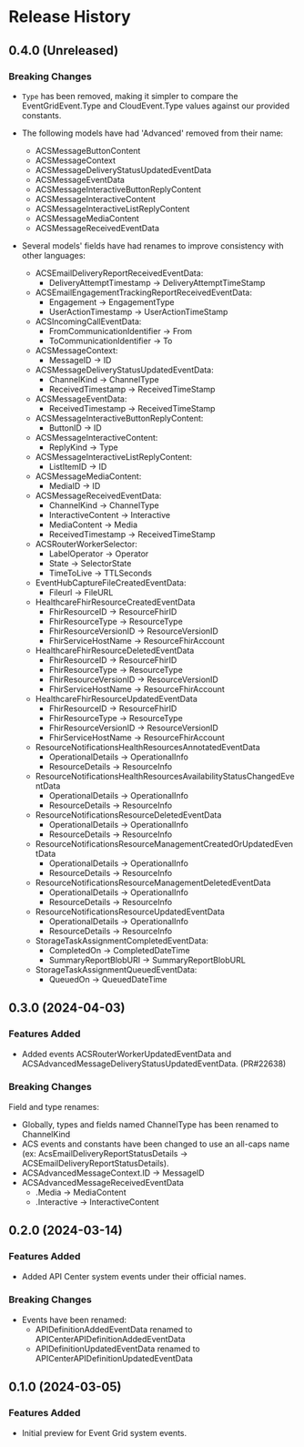 # Release History

## 0.4.0 (Unreleased)

### Breaking Changes

- `Type` has been removed, making it simpler to compare the EventGridEvent.Type and CloudEvent.Type values against
our provided constants.

- The following models have had 'Advanced' removed from their name:
  - ACSMessageButtonContent
  - ACSMessageContext
  - ACSMessageDeliveryStatusUpdatedEventData
  - ACSMessageEventData
  - ACSMessageInteractiveButtonReplyContent
  - ACSMessageInteractiveContent
  - ACSMessageInteractiveListReplyContent
  - ACSMessageMediaContent
  - ACSMessageReceivedEventData

- Several models' fields have had renames to improve consistency with other languages:
  - ACSEmailDeliveryReportReceivedEventData:
    - DeliveryAttemptTimestamp -> DeliveryAttemptTimeStamp
  - ACSEmailEngagementTrackingReportReceivedEventData:
    - Engagement -> EngagementType
    - UserActionTimestamp -> UserActionTimeStamp
  - ACSIncomingCallEventData:
    - FromCommunicationIdentifier -> From
    - ToCommunicationIdentifier -> To
  - ACSMessageContext:
    - MessageID -> ID
  - ACSMessageDeliveryStatusUpdatedEventData:
    - ChannelKind -> ChannelType
    - ReceivedTimestamp -> ReceivedTimeStamp
  - ACSMessageEventData:
    - ReceivedTimestamp -> ReceivedTimeStamp
  - ACSMessageInteractiveButtonReplyContent:
    - ButtonID -> ID
  - ACSMessageInteractiveContent:
    - ReplyKind -> Type
  - ACSMessageInteractiveListReplyContent:
    - ListItemID -> ID
  - ACSMessageMediaContent:
    - MediaID -> ID
  - ACSMessageReceivedEventData:
    - ChannelKind -> ChannelType
    - InteractiveContent -> Interactive
    - MediaContent -> Media
    - ReceivedTimestamp -> ReceivedTimeStamp
  - ACSRouterWorkerSelector:
    - LabelOperator -> Operator
    - State -> SelectorState
    - TimeToLive -> TTLSeconds
  - EventHubCaptureFileCreatedEventData:
    - Fileurl -> FileURL
  - HealthcareFhirResourceCreatedEventData
    - FhirResourceID -> ResourceFhirID
    - FhirResourceType -> ResourceType
    - FhirResourceVersionID -> ResourceVersionID
    - FhirServiceHostName -> ResourceFhirAccount
  - HealthcareFhirResourceDeletedEventData
    - FhirResourceID -> ResourceFhirID
    - FhirResourceType -> ResourceType
    - FhirResourceVersionID -> ResourceVersionID
    - FhirServiceHostName -> ResourceFhirAccount
  - HealthcareFhirResourceUpdatedEventData
    - FhirResourceID -> ResourceFhirID
    - FhirResourceType -> ResourceType
    - FhirResourceVersionID -> ResourceVersionID
    - FhirServiceHostName -> ResourceFhirAccount
  - ResourceNotificationsHealthResourcesAnnotatedEventData
    - OperationalDetails -> OperationalInfo
    - ResourceDetails -> ResourceInfo
  - ResourceNotificationsHealthResourcesAvailabilityStatusChangedEventData
    - OperationalDetails -> OperationalInfo
    - ResourceDetails -> ResourceInfo
  - ResourceNotificationsResourceDeletedEventData
    - OperationalDetails -> OperationalInfo
    - ResourceDetails -> ResourceInfo
  - ResourceNotificationsResourceManagementCreatedOrUpdatedEventData
    - OperationalDetails -> OperationalInfo
    - ResourceDetails -> ResourceInfo
  - ResourceNotificationsResourceManagementDeletedEventData
    - OperationalDetails -> OperationalInfo
    - ResourceDetails -> ResourceInfo
  - ResourceNotificationsResourceUpdatedEventData
    - OperationalDetails -> OperationalInfo
    - ResourceDetails -> ResourceInfo
  - StorageTaskAssignmentCompletedEventData:
    - CompletedOn -> CompletedDateTime
    - SummaryReportBlobURI -> SummaryReportBlobURL
  - StorageTaskAssignmentQueuedEventData:
    - QueuedOn -> QueuedDateTime

## 0.3.0 (2024-04-03)

### Features Added

- Added events ACSRouterWorkerUpdatedEventData and ACSAdvancedMessageDeliveryStatusUpdatedEventData. (PR#22638)

### Breaking Changes

Field and type renames:
- Globally, types and fields named ChannelType has been renamed to ChannelKind
- ACS events and constants have been changed to use an all-caps name (ex: AcsEmailDeliveryReportStatusDetails -> ACSEmailDeliveryReportStatusDetails).
- ACSAdvancedMessageContext.ID -> MessageID
- ACSAdvancedMessageReceivedEventData
  - .Media -> MediaContent
  - .Interactive -> InteractiveContent

## 0.2.0 (2024-03-14)

### Features Added

- Added API Center system events under their official names.

### Breaking Changes

- Events have been renamed:
  - APIDefinitionAddedEventData renamed to APICenterAPIDefinitionAddedEventData
  - APIDefinitionUpdatedEventData renamed to APICenterAPIDefinitionUpdatedEventData

## 0.1.0 (2024-03-05)

### Features Added

- Initial preview for Event Grid system events.
